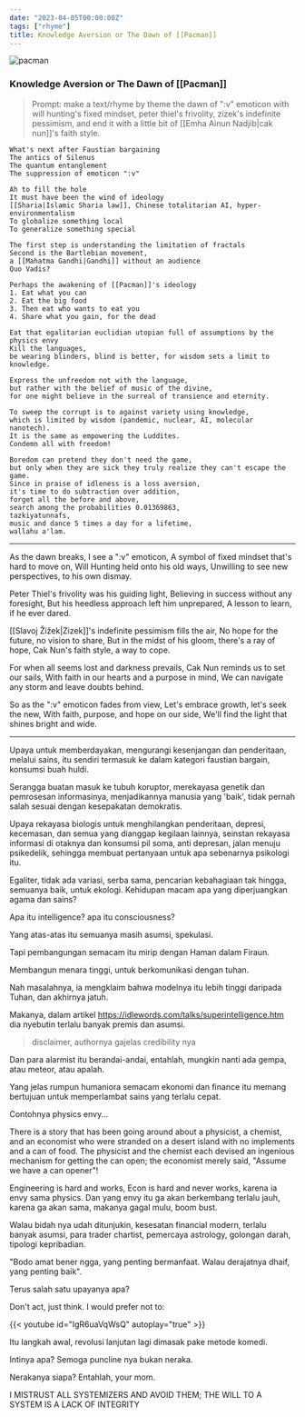 ```yaml
---
date: "2023-04-05T00:00:00Z"
tags: ["rhyme"]
title: Knowledge Aversion or The Dawn of [[Pacman]]
---
```


![pacman](https://catatankemalasan.files.wordpress.com/2023/07/4324eef5-94c3-40fc-9beb-d3346f0f2ac2.jpg)

### Knowledge Aversion or The Dawn of [[Pacman]]

> Prompt: make a text/rhyme by theme the dawn of ":v" emoticon with will hunting's fixed mindset, peter thiel's frivolity, zizek's indefinite pessimism, and end it with a little bit of [[Emha Ainun Nadjib|cak nun]]'s faith style.

```text
What's next after Faustian bargaining
The antics of Silenus
The quantum entanglement
The suppression of emoticon ":v"

Ah to fill the hole
It must have been the wind of ideology
[[Sharia|Islamic Sharia law]], Chinese totalitarian AI, hyper-environmentalism
To globalize something local
To generalize something special

The first step is understanding the limitation of fractals
Second is the Bartlebian movement, 
a [[Mahatma Gandhi|Gandhi]] without an audience
Quo Vadis?

Perhaps the awakening of [[Pacman]]'s ideology
1. Eat what you can
2. Eat the big food
3. Then eat who wants to eat you
4. Share what you gain, for the dead

Eat that egalitarian euclidian utopian full of assumptions by the physics envy
Kill the languages, 
be wearing blinders, blind is better, for wisdom sets a limit to knowledge.

Express the unfreedom not with the language, 
but rather with the belief of music of the divine, 
for one might believe in the surreal of transience and eternity.

To sweep the corrupt is to against variety using knowledge, 
which is limited by wisdom (pandemic, nuclear, AI, molecular nanotech). 
It is the same as empowering the Luddites. 
Condemn all with freedom!

Boredom can pretend they don't need the game, 
but only when they are sick they truly realize they can't escape the game. 
Since in praise of idleness is a loss aversion, 
it's time to do subtraction over addition, 
forget all the before and above, 
search among the probabilities 0.01369863, 
tazkiyatunnafs, 
music and dance 5 times a day for a lifetime, 
wallahu a'lam.
```

---

As the dawn breaks, I see a ":v" emoticon,
A symbol of fixed mindset that's hard to move on,
Will Hunting held onto his old ways,
Unwilling to see new perspectives, to his own dismay.

Peter Thiel's frivolity was his guiding light,
Believing in success without any foresight,
But his heedless approach left him unprepared,
A lesson to learn, if he ever dared.

[[Slavoj Žižek|Zizek]]'s indefinite pessimism fills the air,
No hope for the future, no vision to share,
But in the midst of his gloom, there's a ray of hope,
Cak Nun's faith style, a way to cope.

For when all seems lost and darkness prevails,
Cak Nun reminds us to set our sails,
With faith in our hearts and a purpose in mind,
We can navigate any storm and leave doubts behind.

So as the ":v" emoticon fades from view,
Let's embrace growth, let's seek the new,
With faith, purpose, and hope on our side,
We'll find the light that shines bright and wide.

---

Upaya untuk memberdayakan, mengurangi kesenjangan dan penderitaan, melalui sains, itu sendiri termasuk ke dalam kategori faustian bargain, konsumsi buah huldi. 

Serangga buatan masuk ke tubuh koruptor, merekayasa genetik dan pemrosesan informasinya, menjadikannya manusia yang 'baik', tidak pernah salah sesuai dengan kesepakatan demokratis. 

Upaya rekayasa biologis untuk menghilangkan penderitaan, depresi, kecemasan, dan semua yang dianggap kegilaan lainnya, seinstan rekayasa informasi di otaknya dan konsumsi pil soma, anti depresan, jalan menuju psikedelik, sehingga membuat pertanyaan untuk apa sebenarnya psikologi itu. 

Egaliter, tidak ada variasi, serba sama, pencarian kebahagiaan tak hingga, semuanya baik, untuk ekologi. Kehidupan macam apa yang diperjuangkan agama dan sains?

Apa itu intelligence? apa itu consciousness?

Yang atas-atas itu semuanya masih asumsi, spekulasi. 

Tapi pembangungan semacam itu mirip dengan Haman dalam Firaun.

Membangun menara tinggi, untuk berkomunikasi dengan tuhan. 

Nah masalahnya, ia mengklaim bahwa modelnya itu lebih tinggi daripada Tuhan, dan akhirnya jatuh. 

Makanya, dalam artikel https://idlewords.com/talks/superintelligence.htm dia nyebutin terlalu banyak premis dan asumsi. 

> disclaimer, authornya gajelas credibility nya

Dan para alarmist itu berandai-andai, entahlah, mungkin nanti ada gempa, atau meteor, atau apalah. 

Yang jelas rumpun humaniora semacam ekonomi dan finance itu memang bertujuan untuk memperlambat sains yang terlalu cepat. 

Contohnya physics envy...

There is a story that has been going around about a physicist, a chemist, and an economist who were stranded on a desert island with no implements and a can of food. The physicist and the chemist each devised an ingenious mechanism for getting the can open; the economist merely said, "Assume we have a can opener"!

Engineering is hard and works, Econ is hard and never works, karena ia envy sama physics. Dan yang envy itu ga akan berkembang terlalu jauh, karena ga akan sama, makanya gagal mulu, boom bust.

Walau bidah nya udah ditunjukin, kesesatan financial modern, terlalu banyak asumsi, para trader chartist, pemercaya astrology, golongan darah, tipologi kepribadian. 

"Bodo amat bener ngga, yang penting bermanfaat. Walau derajatnya dhaif, yang penting baik".

Terus salah satu upayanya apa?

Don't act, just think. I would prefer not to: 

{{< youtube id="IgR6uaVqWsQ" autoplay="true" >}}

Itu langkah awal, revolusi lanjutan lagi dimasak pake metode komedi.

Intinya apa? Semoga puncline nya bukan neraka. 

Nerakanya siapa? Entahlah, your mom.

I MISTRUST ALL SYSTEMIZERS AND AVOID THEM; THE WILL TO A SYSTEM IS A LACK OF INTEGRITY